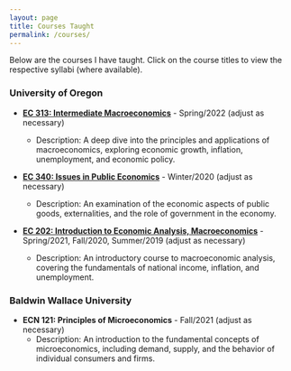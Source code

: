 ```yaml
---
layout: page
title: Courses Taught
permalink: /courses/
---
```


Below are the courses I have taught. Click on the course titles to view the respective syllabi (where available).

### University of Oregon

- [**EC 313: Intermediate Macroeconomics**](https://github.com/jakethompson92/jakethompson92.github.io/blob/master/assets/EC_313_syllabus%20(1).pdf) - Spring/2022 (adjust as necessary)
  - Description: A deep dive into the principles and applications of macroeconomics, exploring economic growth, inflation, unemployment, and economic policy.

- [**EC 340: Issues in Public Economics**](https://github.com/jakethompson92/jakethompson92.github.io/blob/master/assets/EC_340_Syllabus.pdf) - Winter/2020 (adjust as necessary)
  - Description: An examination of the economic aspects of public goods, externalities, and the role of government in the economy.

- [**EC 202: Introduction to Economic Analysis, Macroeconomics**](https://github.com/jakethompson92/jakethompson92.github.io/blob/master/assets/Syllabus.pdf) - Spring/2021, Fall/2020, Summer/2019 (adjust as necessary)
  - Description: An introductory course to macroeconomic analysis, covering the fundamentals of national income, inflation, and unemployment.

### Baldwin Wallace University

- **ECN 121: Principles of Microeconomics** - Fall/2021 (adjust as necessary)
  - Description: An introduction to the fundamental concepts of microeconomics, including demand, supply, and the behavior of individual consumers and firms.
